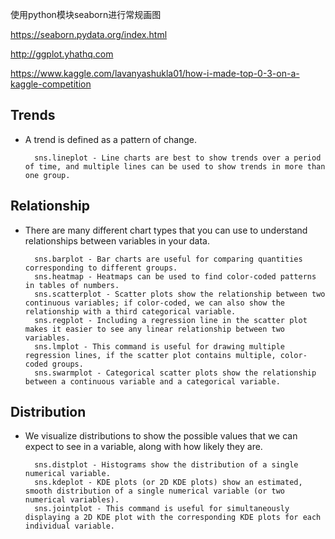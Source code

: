 使用python模块seaborn进行常规画图

https://seaborn.pydata.org/index.html

http://ggplot.yhathq.com

https://www.kaggle.com/lavanyashukla01/how-i-made-top-0-3-on-a-kaggle-competition


## Trends
- A trend is defined as a pattern of change.

        sns.lineplot - Line charts are best to show trends over a period of time, and multiple lines can be used to show trends in more than one group.

## Relationship
- There are many different chart types that you can use to understand relationships between variables in your data.

        sns.barplot - Bar charts are useful for comparing quantities corresponding to different groups.
        sns.heatmap - Heatmaps can be used to find color-coded patterns in tables of numbers.
        sns.scatterplot - Scatter plots show the relationship between two continuous variables; if color-coded, we can also show the relationship with a third categorical variable.
        sns.regplot - Including a regression line in the scatter plot makes it easier to see any linear relationship between two variables.
        sns.lmplot - This command is useful for drawing multiple regression lines, if the scatter plot contains multiple, color-coded groups.
        sns.swarmplot - Categorical scatter plots show the relationship between a continuous variable and a categorical variable.
   
## Distribution 
- We visualize distributions to show the possible values that we can expect to see in a variable, along with how likely they are.

        sns.distplot - Histograms show the distribution of a single numerical variable.
        sns.kdeplot - KDE plots (or 2D KDE plots) show an estimated, smooth distribution of a single numerical variable (or two numerical variables).
        sns.jointplot - This command is useful for simultaneously displaying a 2D KDE plot with the corresponding KDE plots for each individual variable.